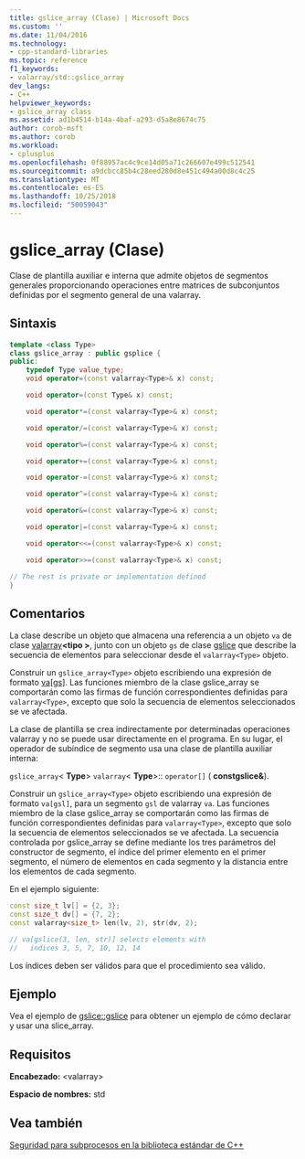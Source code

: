 ```yaml
---
title: gslice_array (Clase) | Microsoft Docs
ms.custom: ''
ms.date: 11/04/2016
ms.technology:
- cpp-standard-libraries
ms.topic: reference
f1_keywords:
- valarray/std::gslice_array
dev_langs:
- C++
helpviewer_keywords:
- gslice_array class
ms.assetid: ad1b4514-b14a-4baf-a293-d5a8e8674c75
author: corob-msft
ms.author: corob
ms.workload:
- cplusplus
ms.openlocfilehash: 0f88957ac4c9ce14d05a71c266607e499c512541
ms.sourcegitcommit: a9dcbcc85b4c28eed280d8e451c494a00d8c4c25
ms.translationtype: MT
ms.contentlocale: es-ES
ms.lasthandoff: 10/25/2018
ms.locfileid: "50059043"
---
```

# <a name="gslicearray-class"></a>gslice_array (Clase)

Clase de plantilla auxiliar e interna que admite objetos de segmentos generales proporcionando operaciones entre matrices de subconjuntos definidas por el segmento general de una valarray.

## <a name="syntax"></a>Sintaxis

```cpp
template <class Type>
class gslice_array : public gsplice {
public:
    typedef Type value_type;
    void operator=(const valarray<Type>& x) const;

    void operator=(const Type& x) const;

    void operator*=(const valarray<Type>& x) const;

    void operator/=(const valarray<Type>& x) const;

    void operator%=(const valarray<Type>& x) const;

    void operator+=(const valarray<Type>& x) const;

    void operator-=(const valarray<Type>& x) const;

    void operator^=(const valarray<Type>& x) const;

    void operator&=(const valarray<Type>& x) const;

    void operator|=(const valarray<Type>& x) const;

    void operator<<=(const valarray<Type>& x) const;

    void operator>>=(const valarray<Type>& x) const;

// The rest is private or implementation defined
}
```

## <a name="remarks"></a>Comentarios

La clase describe un objeto que almacena una referencia a un objeto `va` de clase [valarray](../standard-library/valarray-class.md)**\<tipo >**, junto con un objeto `gs` de clase [ gslice](../standard-library/gslice-class.md) que describe la secuencia de elementos para seleccionar desde el `valarray<Type>` objeto.

Construir un `gslice_array<Type>` objeto escribiendo una expresión de formato [va&#91;gs&#93;](../standard-library/valarray-class.md#op_at). Las funciones miembro de la clase gslice_array se comportarán como las firmas de función correspondientes definidas para `valarray<Type>`, excepto que solo la secuencia de elementos seleccionados se ve afectada.

La clase de plantilla se crea indirectamente por determinadas operaciones valarray y no se puede usar directamente en el programa. En su lugar, el operador de subíndice de segmento usa una clase de plantilla auxiliar interna:

`gslice_array`\< **Type**> `valarray`\< **Type**>:: `operator[]` ( **constgslice&**).

Construir un `gslice_array<Type>` objeto escribiendo una expresión de formato `va[gsl]`, para un segmento `gsl` de valarray `va`. Las funciones miembro de la clase gslice_array se comportarán como las firmas de función correspondientes definidas para `valarray<Type>`, excepto que solo la secuencia de elementos seleccionados se ve afectada. La secuencia controlada por gslice_array se define mediante los tres parámetros del constructor de segmento, el índice del primer elemento en el primer segmento, el número de elementos en cada segmento y la distancia entre los elementos de cada segmento.

En el ejemplo siguiente:

```cpp
const size_t lv[] = {2, 3};
const size_t dv[] = {7, 2};
const valarray<size_t> len(lv, 2), str(dv, 2);

// va[gslice(3, len, str)] selects elements with
//   indices 3, 5, 7, 10, 12, 14
```

Los índices deben ser válidos para que el procedimiento sea válido.

## <a name="example"></a>Ejemplo

Vea el ejemplo de [gslice::gslice](../standard-library/gslice-class.md#gslice) para obtener un ejemplo de cómo declarar y usar una slice_array.

## <a name="requirements"></a>Requisitos

**Encabezado:** \<valarray>

**Espacio de nombres:** std

## <a name="see-also"></a>Vea también

[Seguridad para subprocesos en la biblioteca estándar de C++](../standard-library/thread-safety-in-the-cpp-standard-library.md)<br/>
